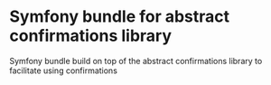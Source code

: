 # Symfony bundle for abstract confirmations library

Symfony bundle build on top of the abstract confirmations library to facilitate using confirmations
